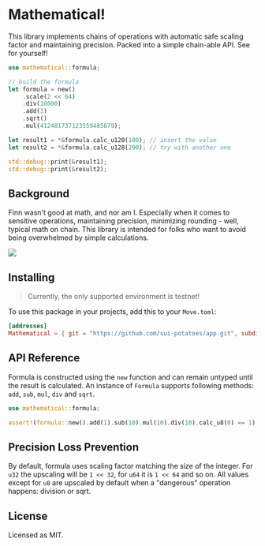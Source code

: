# Mathematical!

This library implements chains of operations with automatic safe scaling factor and maintaining
precision. Packed into a simple chain-able API. See for yourself!

```rust
use mathematical::formula;

// build the formula
let formula = new()
    .scale(2 << 64)
    .div(10000)
    .add(1)
    .sqrt()
    .mul(412481737123559485879);

let result1 = *&formula.calc_u128(100); // insert the value
let result2 = *&formula.calc_u128(200); // try with another one

std::debug::print(&result1);
std::debug::print(&result2);
```

## Background

Finn wasn't good at math, and nor am I. Especially when it comes to sensitive operations, maintaining
precision, minimizing rounding - well, typical math on chain. This library is intended for folks who
want to avoid being overwhelmed by simple calculations.

![](https://i.imgur.com/6IQBsBU.gif)

## Installing

> Currently, the only supported environment is testnet!

To use this package in your projects, add this to your `Move.toml`:

```toml
[addresses]
Mathematical = { git = "https://github.com/sui-potatoes/app.git", subdir = "packages/mathematical", rev = "main" }
```

## API Reference

Formula is constructed using the `new` function and can remain untyped until the result is calculated.
An instance of `Formula` supports following methods: `add`, `sub`, `mul`, `div` and `sqrt`.

```rust
use mathematical::formula;

assert!(formula::new().add(1).sub(10).mul(10).div(10).calc_u8(0) == 1);
```

## Precision Loss Prevention

By default, formula uses scaling factor matching the size of the integer. For `u32` the upscaling will
be `1 << 32`, for `u64` it is `1 << 64` and so on. All values except for `u8` are upscaled by default
when a "dangerous" operation happens: division or sqrt.

## License

Licensed as MIT.

